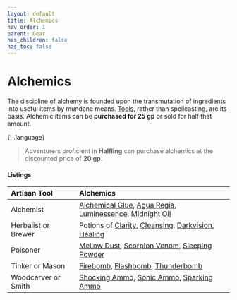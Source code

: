 ```yaml
---
layout: default
title: Alchemics
nav_order: 1
parent: Gear
has_children: false
has_toc: false
---
```


# Alchemics

The discipline of alchemy is founded upon the transmutation of ingredients into useful items by mundane means. [Tools](../../data/downtime_activities/alchemy), rather than spellcasting, are its basis. Alchemic items can be **purchased for 25 gp** or sold for half that amount.

{: .language}
> Adventurers proficient in **Halfling** can purchase alchemics at the discounted price of **20 gp**.

#### Listings

| Artisan Tool        | Alchemics                                                                                                                                                                                                                       |
| :------------------ | :------------------------------------------------------------------------------------------------------------------------------------------------------------------------------------------------------------------------------ |
| Alchemist           | [Alchemical Glue](../../data/alchemics/alchemical_glue), [Agua Regia](../../data/alchemics/agua_regia), [Luminessence](../../data/alchemics/luminessence), [Midnight Oil](../../data/alchemics/midnight_oil)                    |
| Herbalist or Brewer | Potions of [Clarity](../../data/alchemics/potion_of_clarity), [Cleansing](../../data/alchemics/potion_of_cleansing), [Darkvision](../../data/alchemics/potion_of_darkvision), [Healing](../../data/alchemics/potion_of_healing) |
| Poisoner            | [Mellow Dust](../../data/alchemics/mellow_dust), [Scorpion Venom](../../data/alchemics/scorpion_venom), [Sleeping Powder](../../data/alchemics/sleeping_powder)                                                                 |
| Tinker or Mason     | [Firebomb](../../data/alchemics/firebomb), [Flashbomb](../../data/alchemics/flashbomb), [Thunderbomb](../../data/alchemics/thunderbomb)                                                                                         |
| Woodcarver or Smith | [Shocking Ammo](../../data/alchemics/shocking_ammo), [Sonic Ammo](../../data/alchemics/sonic_ammo), [Sparking Ammo](../../data/alchemics/sparking_ammo)                                                                         |

